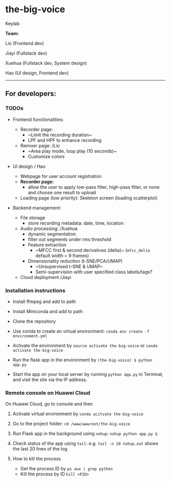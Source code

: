 # the-big-voice

Keylab

**Team:** 

Lio (Frontend dev)

Jiayi (Fullstack dev)

Xuehua (Fullstack dev, System design)

Hao (UI design, Frontend dev)

---

## For developers:

### TODOs

- Frontend functionalities:
    - Recorder page:
        - ~Limit the recording duration~
        - LPF and HPF to enhance recording
    - Remixer page: /Lio
        - ~Area play mode, loop play (10 seconds)~
        - Customize colors
      
- UI design / Hao
    - Webpage for user account registration
    - **Recorder page:**
        - allow the user to apply low-pass filter, high-pass filter, or none and choose one result to upload
    - Loading page (low priority): Skeleton screen (loading scatterplot)
      
- Backend management:
    - File storage
        - store recording metadata: date, time, location
    - Audio processing: /Xuehua
        - dynamic segmentation
        - filter out segments under rms threshold
        - Feature extraction
            - ~MFCC first & second derivatives (delta)~ (`mfcc_delta` default width = 9 frames)
        - Dimensionality reduction (t-SNE/PCA/UMAP)
            - ~Unsupervised t-SNE & UMAP~
            - Semi-supervision with user specified class labels/tags?
    - Cloud deployment /Jiayi

### Installation instructions

- Install ffmpeg and add to path

- Install Miniconda and add to path

- Clone the repository

- Use conda to create an virtual environment: `conda env create -f environment.yml`

- Activate the environment by `source activate the-big-voice` or `conda activate the-big-voice`

- Run the flask app in the environment by `(the-big-voice) $ python app.py`

- Start the app on your local server by running `python app.py` in Terminal, and visit the site via the IP address.

### Remote console on Huawei Cloud

On Huawei Cloud, go to console and then

1. Activate virtual environment by `conda acitvate the-big-voice`

2. Go to the project folder: `cd /www/wwwroot/the-big-voice`

3. Run Flask app in the background using `nohup`: `nohup python app.py &`

4. Check status of the app using `tail`: e.g. `tail -n 20 nohup.out` shows the last 20 lines of the log
    
5. How to kill the process
    - Get the process ID by
    `ps aux | grep python`
    - Kill the process by ID
    `kill <PID>`
